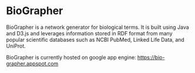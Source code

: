 BioGrapher
==========

BioGrapher is a network generator for biological terms.  It is built using Java and D3.js and leverages
information stored in RDF format from many popular scientific databases such as NCBI PubMed, Linked Life Data,
and UniProt.

BioGrapher is currently hosted on google app engine:
https://bio-grapher.appspot.com
